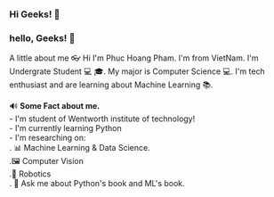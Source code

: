 ### Hi Geeks! 👋
### hello, Geeks!  👋

A little about me :eyeglasses:
Hi I'm Phuc Hoang Pham. I'm from VietNam.
I'm Undergrate Student :computer: :mortar_board:. My major is Computer Science :computer:. I'm tech enthusiast and are learning about Machine Learning :books:.

:loud_sound: **Some Fact about me.** <br/>
                - I'm student of Wentworth institute of technology!<br/>
                - I'm currently learning Python<br/>
                - I'm researching on:<br/>
                        . 📊 Machine Learning & Data Science.<br/>
                        .🖼 Computer Vision<br/>
                        .🤖 Robotics<br/>
                        . 💬 Ask me about Python's book and ML's book.<br/>


<!--
**thinhbotibo/thinhbotibo** is a ✨ _special_ ✨ repository because its `README.md` (this file) appears on your GitHub profile.

Here are some ideas to get you started:

        - 🔭 I’m currently working on ...
- 🌱 I’m currently learning ...
- 👯 I’m looking to collaborate on ...
- 🤔 I’m looking for help with ...
- 💬 Ask me about ...
- 📫 How to reach me: ...
- 😄 Pronouns: ...
- ⚡ Fun fact: ...
-->
